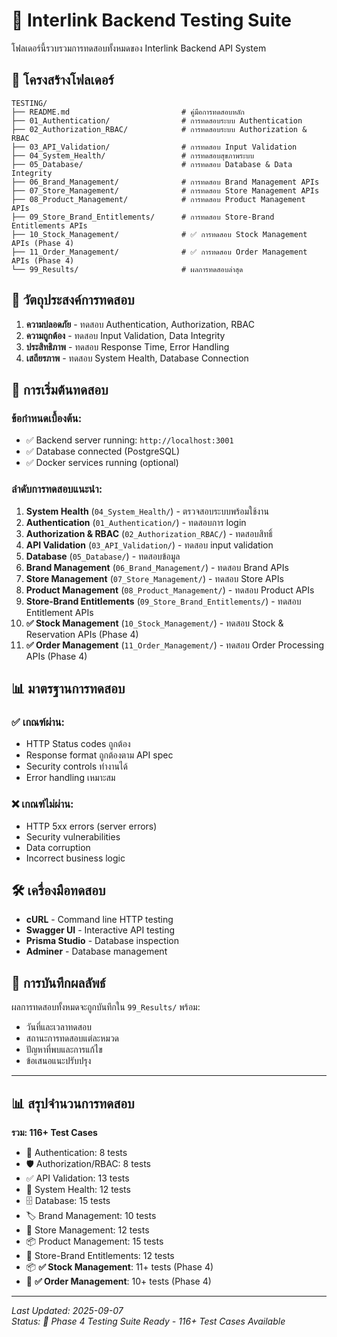 # 🧪 Interlink Backend Testing Suite

โฟลเดอร์นี้รวบรวมการทดสอบทั้งหมดของ Interlink Backend API System

## 📁 โครงสร้างโฟลเดอร์

```
TESTING/
├── README.md                         # คู่มือการทดสอบหลัก
├── 01_Authentication/                # การทดสอบระบบ Authentication
├── 02_Authorization_RBAC/            # การทดสอบระบบ Authorization & RBAC
├── 03_API_Validation/                # การทดสอบ Input Validation
├── 04_System_Health/                 # การทดสอบสุขภาพระบบ
├── 05_Database/                      # การทดสอบ Database & Data Integrity
├── 06_Brand_Management/              # การทดสอบ Brand Management APIs
├── 07_Store_Management/              # การทดสอบ Store Management APIs
├── 08_Product_Management/            # การทดสอบ Product Management APIs
├── 09_Store_Brand_Entitlements/      # การทดสอบ Store-Brand Entitlements APIs
├── 10_Stock_Management/              # ✅ การทดสอบ Stock Management APIs (Phase 4)
├── 11_Order_Management/              # ✅ การทดสอบ Order Management APIs (Phase 4)
└── 99_Results/                       # ผลการทดสอบล่าสุด
```

## 🎯 วัตถุประสงค์การทดสอบ

1. **ความปลอดภัย** - ทดสอบ Authentication, Authorization, RBAC
2. **ความถูกต้อง** - ทดสอบ Input Validation, Data Integrity
3. **ประสิทธิภาพ** - ทดสอบ Response Time, Error Handling
4. **เสถียรภาพ** - ทดสอบ System Health, Database Connection

## 🚀 การเริ่มต้นทดสอบ

### ข้อกำหนดเบื้องต้น:
- ✅ Backend server running: `http://localhost:3001`
- ✅ Database connected (PostgreSQL)
- ✅ Docker services running (optional)

### ลำดับการทดสอบแนะนำ:
1. **System Health** (`04_System_Health/`) - ตรวจสอบระบบพร้อมใช้งาน
2. **Authentication** (`01_Authentication/`) - ทดสอบการ login
3. **Authorization & RBAC** (`02_Authorization_RBAC/`) - ทดสอบสิทธิ์
4. **API Validation** (`03_API_Validation/`) - ทดสอบ input validation
5. **Database** (`05_Database/`) - ทดสอบข้อมูล
6. **Brand Management** (`06_Brand_Management/`) - ทดสอบ Brand APIs
7. **Store Management** (`07_Store_Management/`) - ทดสอบ Store APIs
8. **Product Management** (`08_Product_Management/`) - ทดสอบ Product APIs
9. **Store-Brand Entitlements** (`09_Store_Brand_Entitlements/`) - ทดสอบ Entitlement APIs
10. **✅ Stock Management** (`10_Stock_Management/`) - ทดสอบ Stock & Reservation APIs (Phase 4)
11. **✅ Order Management** (`11_Order_Management/`) - ทดสอบ Order Processing APIs (Phase 4)

## 📊 มาตรฐานการทดสอบ

### ✅ เกณฑ์ผ่าน:
- HTTP Status codes ถูกต้อง
- Response format ถูกต้องตาม API spec
- Security controls ทำงานได้
- Error handling เหมาะสม

### ❌ เกณฑ์ไม่ผ่าน:
- HTTP 5xx errors (server errors)
- Security vulnerabilities
- Data corruption
- Incorrect business logic

## 🛠️ เครื่องมือทดสอบ

- **cURL** - Command line HTTP testing
- **Swagger UI** - Interactive API testing
- **Prisma Studio** - Database inspection
- **Adminer** - Database management

## 📝 การบันทึกผลลัพธ์

ผลการทดสอบทั้งหมดจะถูกบันทึกใน `99_Results/` พร้อม:
- วันที่และเวลาทดสอบ
- สถานะการทดสอบแต่ละหมวด
- ปัญหาที่พบและการแก้ไข
- ข้อเสนอแนะปรับปรุง

---

## 📊 สรุปจำนวนการทดสอบ

**รวม: 116+ Test Cases**
- 🔐 Authentication: 8 tests
- 🛡️ Authorization/RBAC: 8 tests  
- ✅ API Validation: 13 tests
- 💚 System Health: 12 tests
- 🗄️ Database: 15 tests
- 🏷️ Brand Management: 10 tests
- 🏪 Store Management: 12 tests
- 📦 Product Management: 15 tests
- 🔗 Store-Brand Entitlements: 12 tests
- 📦 **✅ Stock Management**: 11+ tests (Phase 4)
- 🛒 **✅ Order Management**: 10+ tests (Phase 4)

---

*Last Updated: 2025-09-07*  
*Status: 🧪 Phase 4 Testing Suite Ready - 116+ Test Cases Available*
